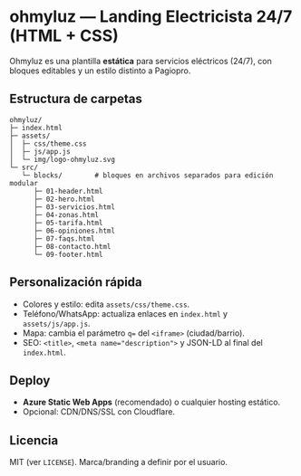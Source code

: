 # ohmyluz — Landing Electricista 24/7 (HTML + CSS)

Ohmyluz es una plantilla **estática** para servicios eléctricos (24/7), con bloques editables y un estilo distinto a Pagiopro.

## Estructura de carpetas
```
ohmyluz/
├─ index.html
├─ assets/
│  ├─ css/theme.css
│  ├─ js/app.js
│  └─ img/logo-ohmyluz.svg
└─ src/
   └─ blocks/        # bloques en archivos separados para edición modular
      ├─ 01-header.html
      ├─ 02-hero.html
      ├─ 03-servicios.html
      ├─ 04-zonas.html
      ├─ 05-tarifa.html
      ├─ 06-opiniones.html
      ├─ 07-faqs.html
      ├─ 08-contacto.html
      └─ 09-footer.html
```

## Personalización rápida
- Colores y estilo: edita `assets/css/theme.css`.
- Teléfono/WhatsApp: actualiza enlaces en `index.html` y `assets/js/app.js`.
- Mapa: cambia el parámetro `q=` del `<iframe>` (ciudad/barrio).
- SEO: `<title>`, `<meta name="description">` y JSON-LD al final del `index.html`.

## Deploy
- **Azure Static Web Apps** (recomendado) o cualquier hosting estático.
- Opcional: CDN/DNS/SSL con Cloudflare.

## Licencia
MIT (ver `LICENSE`). Marca/branding a definir por el usuario.

